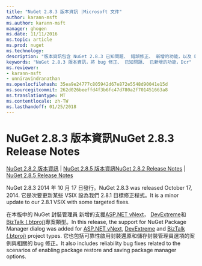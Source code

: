 ```yaml
---
title: "NuGet 2.8.3 版本資訊 |Microsoft 文件"
author: karann-msft
ms.author: karann-msft
manager: ghogen
ms.date: 11/11/2016
ms.topic: article
ms.prod: nuget
ms.technology: 
description: "版本資訊包含 NuGet 2.8.3 已知問題、 錯誤修正、 新增的功能，以及 Dcr。"
keywords: "NuGet 2.8.3 版本資訊，將 bug 修正、 已知問題、 已新增的功能，Dcr"
ms.reviewer:
- karann-msft
- unniravindranathan
ms.openlocfilehash: 35ea9e24777c805942d67e872e5548d90041e15d
ms.sourcegitcommit: 262d026beeffd4f3b6fc47d780a2f701451663a8
ms.translationtype: MT
ms.contentlocale: zh-TW
ms.lasthandoff: 01/25/2018
---
```

# <a name="nuget-283-release-notes"></a><span data-ttu-id="6055f-104">NuGet 2.8.3 版本資訊</span><span class="sxs-lookup"><span data-stu-id="6055f-104">NuGet 2.8.3 Release Notes</span></span>

<span data-ttu-id="6055f-105">[NuGet 2.8.2 版本資訊](../release-notes/nuget-2.8.2.md) | [NuGet 2.8.5 版本資訊](../release-notes/nuget-2.8.5.md)</span><span class="sxs-lookup"><span data-stu-id="6055f-105">[NuGet 2.8.2 Release Notes](../release-notes/nuget-2.8.2.md) | [NuGet 2.8.5 Release Notes](../release-notes/nuget-2.8.5.md)</span></span>

<span data-ttu-id="6055f-106">NuGet 2.8.3 2014 年 10 月 17 日發行。</span><span class="sxs-lookup"><span data-stu-id="6055f-106">NuGet 2.8.3 was released October 17, 2014.</span></span> <span data-ttu-id="6055f-107">它是次要更新某些 VSIX 設為我們 2.8.1 目標修正程式。</span><span class="sxs-lookup"><span data-stu-id="6055f-107">It is a minor update to our 2.8.1 VSIX with some targeted fixes.</span></span>

<span data-ttu-id="6055f-108">在本版中的 NuGet 封裝管理員 新增的支援[ASP.NET vNext](http://www.asp.net/vnext)， [DevExtreme](http://js.devexpress.com/)和[BizTalk (.btproj)](/biztalk/core/developing-biztalk-server-applications)專案類型。</span><span class="sxs-lookup"><span data-stu-id="6055f-108">In this release, the support for NuGet Package Manager dialog was added for [ASP.NET vNext](http://www.asp.net/vnext), [DevExtreme](http://js.devexpress.com/) and [BizTalk (.btproj)](/biztalk/core/developing-biztalk-server-applications) project types.</span></span> <span data-ttu-id="6055f-109">它也包括可靠性啟用封裝還原和儲存封裝管理員選項的案例與相關的 bug 修正。</span><span class="sxs-lookup"><span data-stu-id="6055f-109">It also includes reliability bug fixes related to the scenarios of enabling package restore and saving package manager options.</span></span>
